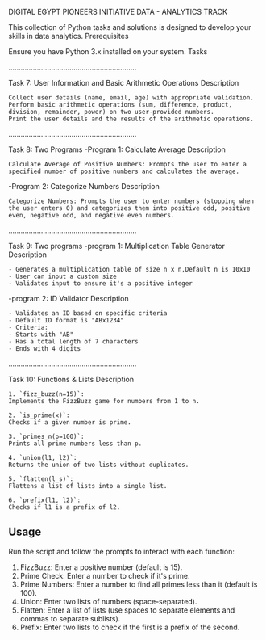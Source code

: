 DIGITAL EGYPT PIONEERS INITIATIVE DATA - ANALYTICS TRACK

This collection of Python tasks and solutions is designed to develop your skills in data analytics.
Prerequisites

Ensure you have Python 3.x installed on your system.
Tasks

...............................................................

Task 7: User Information and Basic Arithmetic Operations
Description

    Collect user details (name, email, age) with appropriate validation.
    Perform basic arithmetic operations (sum, difference, product, division, remainder, power) on two user-provided numbers.
    Print the user details and the results of the arithmetic operations.
    
...............................................................

Task 8: Two Programs
-Program 1: Calculate Average
Description

    Calculate Average of Positive Numbers: Prompts the user to enter a specified number of positive numbers and calculates the average.

-Program 2: Categorize Numbers
Description

    Categorize Numbers: Prompts the user to enter numbers (stopping when the user enters 0) and categorizes them into positive odd, positive even, negative odd, and negative even numbers.

...............................................................

Task 9: Two programs
-program 1: Multiplication Table Generator
Description

    - Generates a multiplication table of size n x n,Default n is 10x10
    - User can input a custom size
    - Validates input to ensure it's a positive integer

-program 2: ID Validator
Description

    - Validates an ID based on specific criteria
    - Default ID format is "ABx1234"
    - Criteria:
    - Starts with "AB"
    - Has a total length of 7 characters
    - Ends with 4 digits

...............................................................

Task 10: Functions & Lists
Description 
        
    1. `fizz_buzz(n=15)`: 
    Implements the FizzBuzz game for numbers from 1 to n.

    2. `is_prime(x)`: 
    Checks if a given number is prime.

    3. `primes_n(p=100)`: 
    Prints all prime numbers less than p.

    4. `union(l1, l2)`: 
    Returns the union of two lists without duplicates.

    5. `flatten(l_s)`: 
    Flattens a list of lists into a single list.

    6. `prefix(l1, l2)`: 
    Checks if l1 is a prefix of l2.
    
## Usage

Run the script and follow the prompts to interact with each function:

1. FizzBuzz: Enter a positive number (default is 15).
2. Prime Check: Enter a number to check if it's prime.
3. Prime Numbers: Enter a number to find all primes less than it (default is 100).
4. Union: Enter two lists of numbers (space-separated).
5. Flatten: Enter a list of lists (use spaces to separate elements and commas to separate sublists).
6. Prefix: Enter two lists to check if the first is a prefix of the second.

